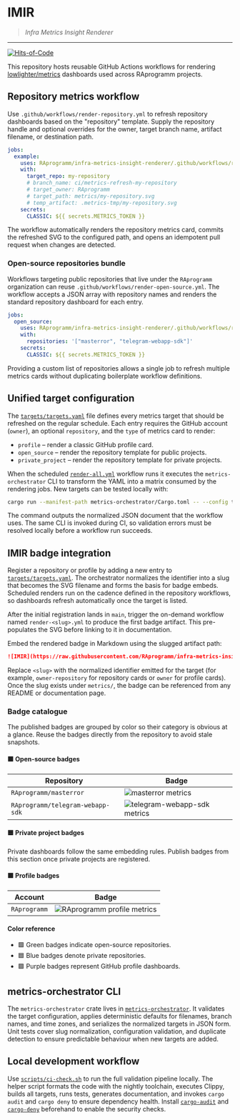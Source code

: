 # IMIR
> _Infra Metrics Insight Renderer_

---

[![Hits-of-Code](https://hitsofcode.com/github/RAprogramm/infra-metrics-insight-renderer?branch=main)](https://hitsofcode.com/github/RAprogramm/infra-metrics-insight-renderer/view?branch=main)

This repository hosts reusable GitHub Actions workflows for rendering [lowlighter/metrics](https://github.com/lowlighter/metrics)
dashboards used across RAprogramm projects.

## Repository metrics workflow

Use `.github/workflows/render-repository.yml` to refresh repository dashboards based on the "repository" template. Supply the
repository handle and optional overrides for the owner, target branch name, artifact filename, or destination path.

```yaml
jobs:
  example:
    uses: RAprogramm/infra-metrics-insight-renderer/.github/workflows/render-repository.yml@main
    with:
      target_repo: my-repository
      # branch_name: ci/metrics-refresh-my-repository
      # target_owner: RAprogramm
      # target_path: metrics/my-repository.svg
      # temp_artifact: .metrics-tmp/my-repository.svg
    secrets:
      CLASSIC: ${{ secrets.METRICS_TOKEN }}
```

The workflow automatically renders the repository metrics card, commits the refreshed SVG to the configured path, and opens an
idempotent pull request when changes are detected.

### Open-source repositories bundle

Workflows targeting public repositories that live under the `RAprogramm` organization can reuse `.github/workflows/render-open-source.yml`.
The workflow accepts a JSON array with repository names and renders the standard repository dashboard for each entry.

```yaml
jobs:
  open_source:
    uses: RAprogramm/infra-metrics-insight-renderer/.github/workflows/render-open-source.yml@main
    with:
      repositories: '["masterror", "telegram-webapp-sdk"]'
    secrets:
      CLASSIC: ${{ secrets.METRICS_TOKEN }}
```

Providing a custom list of repositories allows a single job to refresh multiple metrics cards without duplicating boilerplate workflow definitions.

## Unified target configuration

The [`targets/targets.yaml`](targets/targets.yaml) file defines every metrics target that should be refreshed on the regular
schedule. Each entry requires the GitHub account (`owner`), an optional `repository`, and the `type` of metrics card to render:

- `profile` – render a classic GitHub profile card.
- `open_source` – render the repository template for public projects.
- `private_project` – render the repository template for private projects.

When the scheduled [`render-all.yml`](.github/workflows/render-all.yml) workflow runs it executes the
`metrics-orchestrator` CLI to transform the YAML into a matrix consumed by the rendering jobs. New targets can be tested locally
with:

```bash
cargo run --manifest-path metrics-orchestrator/Cargo.toml -- --config targets/targets.yaml --pretty
```

The command outputs the normalized JSON document that the workflow uses. The same CLI is invoked during CI, so validation errors
must be resolved locally before a workflow run succeeds.

## IMIR badge integration

Register a repository or profile by adding a new entry to [`targets/targets.yaml`](targets/targets.yaml). The orchestrator
normalizes the identifier into a slug that becomes the SVG filename and forms the basis for badge embeds. Scheduled renders run
on the cadence defined in the repository workflows, so dashboards refresh automatically once the target is listed.

After the initial registration lands in `main`, trigger the on-demand workflow named `render-<slug>.yml` to produce the first
badge artifact. This pre-populates the SVG before linking to it in documentation.

Embed the rendered badge in Markdown using the slugged artifact path:

```markdown
![IMIR](https://raw.githubusercontent.com/RAprogramm/infra-metrics-insight-renderer/main/metrics/<slug>.svg)
```

Replace `<slug>` with the normalized identifier emitted for the target (for example, `owner-repository` for repository cards or
`owner` for profile cards). Once the slug exists under `metrics/`, the badge can be referenced from any README or documentation
page.

### Badge catalogue

The published badges are grouped by color so their category is obvious at a glance. Reuse the badges directly from the
repository to avoid stale snapshots.

#### 🟩 Open-source badges

| Repository | Badge |
| --- | --- |
| `RAprogramm/masterror` | ![masterror metrics](https://raw.githubusercontent.com/RAprogramm/infra-metrics-insight-renderer/main/metrics/masterror.svg) |
| `RAprogramm/telegram-webapp-sdk` | ![telegram-webapp-sdk metrics](https://raw.githubusercontent.com/RAprogramm/infra-metrics-insight-renderer/main/metrics/telegram-webapp-sdk.svg) |

#### 🟦 Private project badges

Private dashboards follow the same embedding rules. Publish badges from this section once private projects are registered.

#### 🟪 Profile badges

| Account | Badge |
| --- | --- |
| `RAprogramm` | ![RAprogramm profile metrics](https://raw.githubusercontent.com/RAprogramm/infra-metrics-insight-renderer/main/metrics/profile.svg) |

#### Color reference

- 🟩 Green badges indicate open-source repositories.
- 🟦 Blue badges denote private repositories.
- 🟪 Purple badges represent GitHub profile dashboards.

## metrics-orchestrator CLI

The `metrics-orchestrator` crate lives in [`metrics-orchestrator`](metrics-orchestrator). It validates the target configuration,
applies deterministic defaults for filenames, branch names, and time zones, and serializes the normalized targets in JSON form.
Unit tests cover slug normalization, configuration validation, and duplicate detection to ensure predictable behaviour when new
targets are added.

## Local development workflow

Use [`scripts/ci-check.sh`](scripts/ci-check.sh) to run the full validation pipeline locally. The helper script formats the code
with the nightly toolchain, executes Clippy, builds all targets, runs tests, generates documentation, and invokes `cargo audit`
and `cargo deny` to ensure dependency health. Install [`cargo-audit`](https://crates.io/crates/cargo-audit) and
[`cargo-deny`](https://crates.io/crates/cargo-deny) beforehand to enable the security checks.
